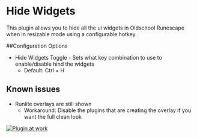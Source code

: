 # Hide Widgets
This plugin allows you to hide all the ui widgets in Oldschool Runescape when in resizable mode using a configurable hotkey.

##Configuration Options
  - Hide Widgets Toggle - Sets what key combination to use to enable/disable hind the widgets
    - Default: Ctrl + H

## Known issues
  - Runlite overlays are still shown
    - Workaround: Disable the plugins that are creating the overlay if you want the full clean look

[![Plugin at work](https://thumbs.gfycat.com/CloudyHopefulGoa-size_restricted.gif)](https://gfycat.com/cloudyhopefulgoa)
